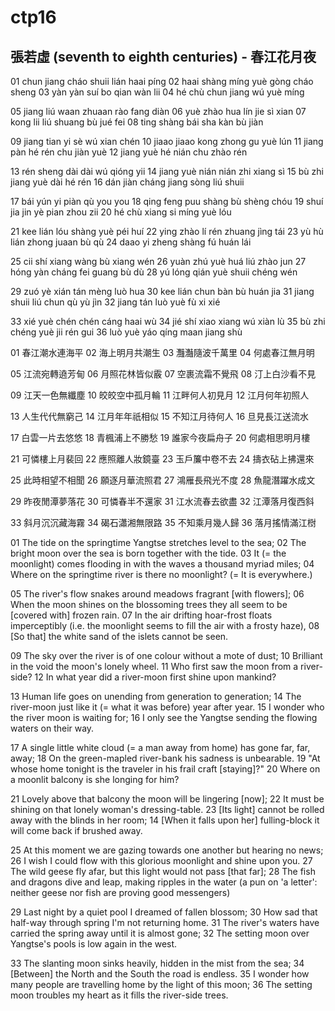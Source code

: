 # ctp16
## 張若虛 (seventh to eighth centuries) - 春江花月夜

01 chun jiang cháo shuii lián haai píng
02 haai shàng míng yuè gòng cháo sheng
03 yàn yàn suí bo qian wàn lii
04 hé chù chun jiang wú yuè míng

05 jiang liú waan zhuaan rào fang diàn
06 yuè zhào hua lín jie sì xian
07 kong lii liú shuang bù jué fei
08 ting shàng bái sha kàn bù jiàn

09 jiang tian yi sè wú xian chén
10 jiaao jiaao kong zhong gu yuè lún
11 jiang pàn hé rén chu jiàn yuè
12 jiang yuè hé nián chu zhào rén

13 rén sheng dài dài wú qióng yii
14 jiang yuè nián nián zhi xiang sì
15 bù zhi jiang yuè dài hé rén
16 dán jiàn cháng jiang sòng liú shuii

17 bái yún yi piàn qù you you
18 qing feng puu shàng bù shèng chóu
19 shuí jia jin yè pian zhou zii
20 hé chù xiang si míng yuè lóu

21 kee lián lóu shàng yuè péi huí
22 ying zhào lí rén zhuang jìng tái
23 yù hù lián zhong juaan bù qù
24 daao yi zheng shàng fú huán lái

25 cii shí xiang wàng bù xiang wén
26 yuàn zhú yuè huá liú zhào jun
27 hóng yàn cháng fei guang bù dù
28 yú lóng qián yuè shuii chéng wén

29 zuó yè xián tán mèng luò hua
30 kee lián chun bàn bù huán jia
31 jiang shuii liú chun qù yù jìn
32 jiang tán luò yuè fù xi xié

33 xié yuè chén chén cáng haai wù
34 jié shí xiao xiang wú xiàn lù
35 bù zhi chéng yuè jii rén gui
36 luò yuè yáo qíng maan jiang shù

01 春江潮水連海平
02 海上明月共潮生
03 灩灎隨波千萬里
04 何處春江無月明

05 江流宛轉遶芳甸
06 月照花林皆似霰
07 空裹流霜不覺飛
08 汀上白沙看不見

09 江天一色無纖塵
10 皎皎空中孤月輪
11 江畔何人初見月
12 江月何年初照人

13 人生代代無窮己
14 江月年年祇相似
15 不知江月待何人
16 旦見長江送流水

17 白雲一片去悠悠
18 青楓浦上不勝愁
19 誰家今夜扁舟子
20 何處相思明月樓

21 可憐樓上月裴回
22 應照離人妝鏡臺
23 玉戶簾中卷不去
24 擣衣砧上拂還來

25 此時相望不相聞
26 願逐月華流照君
27 鴻雁長飛光不度
28 魚龍潛躍水成文

29 昨夜閒潭夢落花
30 可憐春半不還家
31 江水流春去欲盡
32 江潭落月復西斜

33 斜月沉沉藏海霧
34 碣石瀟湘無限路
35 不知乘月幾人歸
36 落月搖情滿江𣗳

01 The tide on the springtime Yangtse stretches level to the sea;
02 The bright moon over the sea is born together with the tide.
03 It (= the moonlight) comes flooding in with the waves a thousand myriad miles;
04 Where on the springtime river is there no moonlight? (= It is everywhere.)

05 The river's flow snakes around meadows fragrant [with flowers];
06 When the moon shines on the blossoming trees they all seem to be [covered with] frozen rain.
07 In the air drifting hoar-frost floats imperceptibly (i.e. the moonlight seems to fill the air with a frosty haze),
08 [So that] the white sand of the islets cannot be seen.

09 The sky over the river is of one colour without a mote of dust;
10 Brilliant in the void the moon's lonely wheel.
11 Who first saw the moon from a river-side?
12 In what year did a river-moon first shine upon mankind?

13 Human life goes on unending from generation to generation;
14 The river-moon just like it (= what it was before) year after year.
15 I wonder who the river moon is waiting for;
16 I only see the Yangtse sending the flowing waters on their way.

17 A single little white cloud (= a man away from home) has gone far, far, away;
18 On the green-mapled river-bank his sadness is unbearable.
19 "At whose home tonight is the traveler in his frail craft [staying]?"
20 Where on a moonlit balcony is she longing for him?

21 Lovely above that balcony the moon will be lingering [now];
22 It must be shining on that lonely woman's dressing-table.
23 [Its light] cannot be rolled away with the blinds in her room;
14 [When it falls upon her] fulling-block it will come back if brushed away.

25 At this moment we are gazing towards one another but hearing no news;
26 I wish I could flow with this glorious moonlight and shine upon you.
27 The wild geese fly afar, but this light would not pass [that far];
28 The fish and dragons dive and leap, making ripples in the water (a pun on 'a letter': neither geese nor fish are proving good messengers)

29 Last night by a quiet pool I dreamed of fallen blossom;
30 How sad that half-way through spring I'm not returning home.
31 The river's waters have carried the spring away until it is almost gone;
32 The setting moon over Yangtse's pools is low again in the west.

33 The slanting moon sinks heavily, hidden in the mist from the sea;
34 [Between] the North and the South the road is endless.
35 I wonder how many people are travelling home by the light of this moon;
36 The setting moon troubles my heart as it fills the river-side trees.
